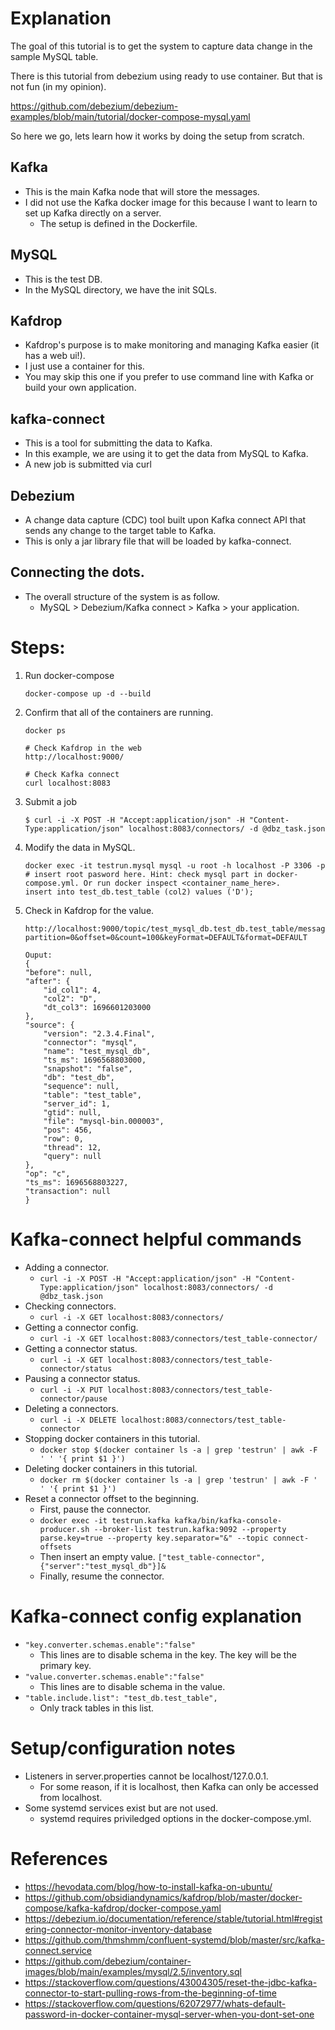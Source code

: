 # Explanation
The goal of this tutorial is to get the system to capture data change in the sample MySQL table.

There is this tutorial from debezium using ready to use container. But that is not fun (in my opinion).

https://github.com/debezium/debezium-examples/blob/main/tutorial/docker-compose-mysql.yaml

So here we go, lets learn how it works by doing the setup from scratch.

## Kafka
* This is the main Kafka node that will store the messages.
* I did not use the Kafka docker image for this because I want to learn to set up Kafka directly on a server.
    * The setup is defined in the Dockerfile.

## MySQL
* This is the test DB.
* In the MySQL directory, we have the init SQLs.

## Kafdrop
* Kafdrop's purpose is to make monitoring and managing Kafka easier (it has a web ui!).
* I just use a container for this.
* You may skip this one if you prefer to use command line with Kafka or build your own application.

## kafka-connect
* This is a tool for submitting the data to Kafka.
* In this example, we are using it to get the data from MySQL to Kafka.
* A new job is submitted via curl

## Debezium
* A change data capture (CDC) tool built upon Kafka connect API that sends any change to the target table to Kafka.
* This is only a jar library file that will be loaded by kafka-connect.

## Connecting the dots.
* The overall structure of the system is as follow.
    * MySQL > Debezium/Kafka connect > Kafka > your application.

# Steps:
1. Run docker-compose
    ```
    docker-compose up -d --build
    ```
2. Confirm that all of the containers are running.
    ```
    docker ps

    # Check Kafdrop in the web
    http://localhost:9000/

    # Check Kafka connect
    curl localhost:8083
    ```
3. Submit a job
    ```
    $ curl -i -X POST -H "Accept:application/json" -H "Content-Type:application/json" localhost:8083/connectors/ -d @dbz_task.json
    ```
4. Modify the data in MySQL.
    ```
    docker exec -it testrun.mysql mysql -u root -h localhost -P 3306 -p
    # insert root pasword here. Hint: check mysql part in docker-compose.yml. Or run docker inspect <container_name_here>. 
    insert into test_db.test_table (col2) values ('D');
    ```
5. Check in Kafdrop for the value.
    ```
    http://localhost:9000/topic/test_mysql_db.test_db.test_table/messages?partition=0&offset=0&count=100&keyFormat=DEFAULT&format=DEFAULT

    Ouput:
    {
    "before": null,
    "after": {
        "id_col1": 4,
        "col2": "D",
        "dt_col3": 1696601203000
    },
    "source": {
        "version": "2.3.4.Final",
        "connector": "mysql",
        "name": "test_mysql_db",
        "ts_ms": 1696568803000,
        "snapshot": "false",
        "db": "test_db",
        "sequence": null,
        "table": "test_table",
        "server_id": 1,
        "gtid": null,
        "file": "mysql-bin.000003",
        "pos": 456,
        "row": 0,
        "thread": 12,
        "query": null
    },
    "op": "c",
    "ts_ms": 1696568803227,
    "transaction": null
    }
    ```


# Kafka-connect helpful commands
* Adding a connector.
    * ```curl -i -X POST -H "Accept:application/json" -H "Content-Type:application/json" localhost:8083/connectors/ -d @dbz_task.json```
* Checking connectors.
    * ```curl -i -X GET localhost:8083/connectors/```
* Getting a connector config.
    * ```curl -i -X GET localhost:8083/connectors/test_table-connector/```
* Getting a connector status.
    * ```curl -i -X GET localhost:8083/connectors/test_table-connector/status```
* Pausing a connector status.
    * ```curl -i -X PUT localhost:8083/connectors/test_table-connector/pause```
* Deleting a connectors.
    * ```curl -i -X DELETE localhost:8083/connectors/test_table-connector```
* Stopping docker containers in this tutorial.
    * ```docker stop $(docker container ls -a | grep 'testrun' | awk -F ' ' '{ print $1 }')```
* Deleting docker containers in this tutorial.
    * ```docker rm $(docker container ls -a | grep 'testrun' | awk -F ' ' '{ print $1 }')```
* Reset a connector offset to the beginning.
    * First, pause the connector.
    * ```docker exec -it testrun.kafka kafka/bin/kafka-console-producer.sh --broker-list testrun.kafka:9092 --property parse.key=true --property key.separator="&" --topic connect-offsets```
    * Then insert an empty value. ```["test_table-connector",{"server":"test_mysql_db"}]&```
    * Finally, resume the connector.

# Kafka-connect config explanation
* ```"key.converter.schemas.enable":"false"```
    * This lines are to disable schema in the key. The key will be the primary key.
* ```"value.converter.schemas.enable":"false"```
    * This lines are to disable schema in the value.
* ```"table.include.list": "test_db.test_table",```
    * Only track tables in this list.

# Setup/configuration notes
* Listeners in server.properties cannot be localhost/127.0.0.1.
    * For some reason, if it is localhost, then Kafka can only be accessed from localhost.
* Some systemd services exist but are not used.
    * systemd requires priviledged options in the docker-compose.yml.

# References
* https://hevodata.com/blog/how-to-install-kafka-on-ubuntu/
* https://github.com/obsidiandynamics/kafdrop/blob/master/docker-compose/kafka-kafdrop/docker-compose.yaml
* https://debezium.io/documentation/reference/stable/tutorial.html#registering-connector-monitor-inventory-database
* https://github.com/thmshmm/confluent-systemd/blob/master/src/kafka-connect.service
* https://github.com/debezium/container-images/blob/main/examples/mysql/2.5/inventory.sql
* https://stackoverflow.com/questions/43004305/reset-the-jdbc-kafka-connector-to-start-pulling-rows-from-the-beginning-of-time
* https://stackoverflow.com/questions/62072977/whats-default-password-in-docker-container-mysql-server-when-you-dont-set-one
